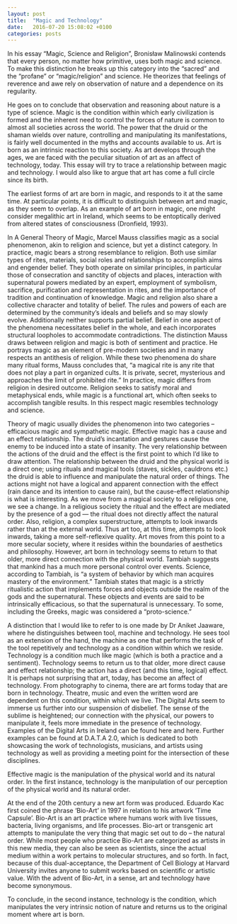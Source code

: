 ```yaml
---
layout: post
title:  "Magic and Technology"
date:   2016-07-20 15:08:02 +0100
categories: posts
---
```


In his essay “Magic, Science and Religion”, Bronisław Malinowski contends that every person, no matter how primitive, uses both magic and science. To make this distinction he breaks up this category into the “sacred” and the “profane” or “magic/religion” and science. He theorizes that feelings of reverence and awe rely on observation of nature and a dependence on its regularity. 

He goes on to conclude that observation and reasoning about nature is a type of science. Magic is the condition within which early civilization is formed and the inherent need to control the forces of nature is common to almost all societies across the world. The power that the druid or the shaman wields over nature, controlling and manipulating its manifestations, is fairly well documented in the myths and accounts available to us. Art is born as an intrinsic reaction to this society. As art develops through the ages, we are faced with the peculiar situation of art as an affect of technology, today. This essay will try to trace a relationship between magic and technology. I would also like to argue that art has come a full circle since its birth.

The earliest forms of art are born in magic, and responds to it at the same time. At particular points, it is difficult to distinguish between art and magic, as they seem to overlap. As an example of art born in magic, one might consider megalithic art in Ireland, which seems to be entoptically derived from altered states of consciousness (Dronfield, 1993).

In A General Theory of Magic, Marcel Mauss classifies magic as a social phenomenon, akin to religion and science, but yet a distinct category. In practice, magic bears a strong resemblance to religion. Both use similar types of rites, materials, social roles and relationships to accomplish aims and engender belief. They both operate on similar principles, in particular those of consecration and sanctity of objects and places, interaction with supernatural powers mediated by an expert, employment of symbolism, sacrifice, purification and representation in rites, and the importance of tradition and continuation of knowledge. Magic and religion also share a collective character and totality of belief. The rules and powers of each are determined by the community’s ideals and beliefs and so may slowly evolve. Additionally neither supports partial belief. Belief in one aspect of the phenomena necessitates belief in the whole, and each incorporates structural loopholes to accommodate contradictions. The distinction Mauss draws between religion and magic is both of sentiment and practice. He portrays magic as an element of pre-modern societies and in many respects an antithesis of religion. While these two phenomena do share many ritual forms, Mauss concludes that, “a magical rite is any rite that does not play a part in organized cults. It is private, secret, mysterious and approaches the limit of prohibited rite.” In practice, magic differs from religion in desired outcome. Religion seeks to satisfy moral and metaphysical ends, while magic is a functional art, which often seeks to accomplish tangible results. In this respect magic resembles technology and science.

Theory of magic usually divides the phenomenon into two categories – efficacious magic and sympathetic magic. Effective magic has a cause and an effect relationship. The druid’s incantation and gestures cause the enemy to be induced into a state of insanity. The very relationship between the actions of the druid and the effect is the first point to which I’d like to draw attention. The relationship between the druid and the physical world is a direct one; using rituals and magical tools (staves, sickles, cauldrons etc.) the druid is able to influence and manipulate the natural order of things. The actions might not have a logical and apparent connection with the effect (rain dance and its intention to cause rain), but the cause-effect relationship is what is interesting. As we move from a magical society to a religious one, we see a change. In a religious society the ritual and the effect are mediated by the presence of a god — the ritual does not directly affect the natural order. Also, religion, a complex superstructure, attempts to look inwards rather than at the external world. Thus art too, at this time, attempts to look inwards, taking a more self-reflexive quality. Art moves from this point to a more secular society, where it resides within the boundaries of aesthetics and philosophy. However, art born in technology seems to return to that older, more direct connection with the physical world. Tambiah suggests that mankind has a much more personal control over events. Science, according to Tambiah, is “a system of behavior by which man acquires mastery of the environment.” Tambiah states that magic is a strictly ritualistic action that implements forces and objects outside the realm of the gods and the supernatural. These objects and events are said to be intrinsically efficacious, so that the supernatural is unnecessary. To some, including the Greeks, magic was considered a “proto-science.”

A distinction that I would like to refer to is one made by Dr Aniket Jaaware, where he distinguishes between tool, machine and technology. He sees tool as an extension of the hand, the machine as one that performs the task of the tool repetitively and technology as a condition within which we reside. Technology is a condition much like magic (which is both a practice and a sentiment). Technology seems to return us to that older, more direct cause and effect relationship; the action has a direct (and this time, logical) effect. It is perhaps not surprising that art, today, has become an affect of technology. From photography to cinema, there are art forms today that are born in technology. Theatre, music and even the written word are dependent on this condition, within which we live. The Digital Arts seem to immerse us further into our suspension of disbelief. The sense of the sublime is heightened; our connection with the physical, our powers to manipulate it, feels more immediate in the presence of technology. Examples of the Digital Arts in Ireland can be found here and here. Further examples can be found at D.A.T.A 2.0, which is dedicated to both showcasing the work of technologists, musicians, and artists using technology as well as providing a meeting point for the intersection of these disciplines.

Effective magic is the manipulation of the physical world and its natural order. In the first instance, technology is the manipulation of our perception of the physical world and its natural order.

At the end of the 20th century a new art form was produced. Eduardo Kac first coined the phrase ‘Bio-Art’ in 1997 in relation to his artwork ‘Time Capsule’. Bio-Art is an art practice where humans work with live tissues, bacteria, living organisms, and life processes. Bio-art or transgenic art attempts to manipulate the very thing that magic set out to do – the natural order. While most people who practice Bio-Art are categorized as artists in this new media, they can also be seen as scientists, since the actual medium within a work pertains to molecular structures, and so forth. In fact, because of this dual-acceptance, the Department of Cell Biology at Harvard University invites anyone to submit works based on scientific or artistic value. With the advent of Bio-Art, in a sense, art and technology have become synonymous.

To conclude, in the second instance, technology is the condition, which manipulates the very intrinsic notion of nature and returns us to the original moment where art is born.

